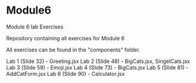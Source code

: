 # Module6
Module 6 lab Exercises

Repository containing all exercises for Module 6

All exercises can be found in the "components" folder.

Lab 1 (Slide 32) - Greeting.jsx
Lab 2 (Slide 48) - BigCats.jsx, SingelCats.jsx
Lab 3 (Slide 59) - Emoji.jsx
Lab 4 (Slide 73) - BigCats.jsx
Lab 5 (Slide 81) - AddCatForm.jsx
Lab 6 (Slide 90) - Calculator.jsx
